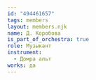 ```yaml
---
id: "494461657"
tags: members
layout: members.njk
name: Д. Коробова
is_part_of_orchestra: true
role: Музыкант
instrument:
  - Домра альт
works: да
---
```

